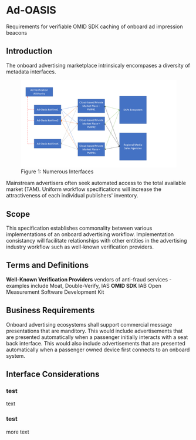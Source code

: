 # Ad-OASIS
Requirements for verifiable OMID SDK caching of onboard ad impression beacons
## Introduction
The onboard advertising marketplace intrinsicaly encompases a diversity of metadata interfaces.
<figure>
	<img src="Figures/General Architecture.png" />
	<figcaption>Figure 1: Numerous Interfaces</figcaption>
</figure>


Mainstream advertisers often seek automated access to the total available market (TAM). Uniform workflow specifications will increase the attractiveness of each individual publishers' inventory.
## Scope
This specification establishes commonality between various implementations of an onboard advertising workflow. Implementation consistancy will facilitate relationships with other entities in the advertising industry workflow such as well-known verification providers.
## Terms and Definitions  
**Well-Known Verification Providers**
vendors of anti-fraud services - examples include Moat, Double-Verify, IAS
**OMID SDK**
IAB Open Measurement Software Development Kit 
## Business Requirements
Onboard advertising ecosystems shall support commercial message presentations that are manditory. This would include advertisements that are presented automatically when a passenger initially interacts with a seat back interface. This would also include advertisements that are presented automatically when a passenger owned device first connects to an onboard system.
## Interface Considerations
### test
text
###  test
more text
